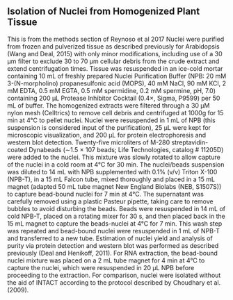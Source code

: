 ## Isolation of Nuclei from Homogenized Plant Tissue

This is from the methods section of Reynoso et al 2017
Nuclei were purified from frozen and pulverized tissue as described previously for Arabidopsis (Wang and Deal, 2015) with only minor modifications, including use of a 30 µm filter to exclude 30 to 70 µm cellular debris from the crude extract and extend centrifugation times. Tissue was resuspended in an ice-cold mortar containing 10 mL of freshly prepared Nuclei Purification Buffer (NPB: 20 mM 3-(N-morpholino) propanesulfonic acid (MOPS), 40 mM NaCl, 90 mM KCl, 2 mM EDTA, 0.5 mM EGTA, 0.5 mM spermidine, 0.2 mM spermine, pH, 7.0) containing 200 µL Protease Inhibitor Cocktail (0.4×, Sigma, P9599) per 50 mL of buffer. The homogenized extracts were filtered through a 30 µM nylon mesh (Celltrics) to remove cell debris and centrifuged at 1000g for 15 min at 4°C to pellet nuclei. Nuclei were resuspended in 1 mL of NPB (this suspension is considered input of the purification), 25 µL were kept for microscopic visualization, and 200 µL for protein electrophoresis and western blot detection. Twenty-five microliters of M-280 streptavidin-coated Dynabeads (∼1.5 × 107 beads; Life Technologies, catalog # 11205D) were added to the nuclei. This mixture was slowly rotated to allow capture of the nuclei in a cold room at 4°C for 30 min. The nuclei/beads suspension was diluted to 14 mL with NPB supplemented with 0.1% (v/v) Triton X-100 (NPB-T), in a 15 mL Falcon tube, mixed thoroughly and placed in a 15 mL magnet (adapted 50 mL tube magnet New England Biolabs (NEB, S1507S)) to capture bead-bound nuclei for 7 min at 4°C. The supernatant was carefully removed using a plastic Pasteur pipette, taking care to remove bubbles to avoid disturbing the beads. Beads were resuspended in 14 mL of cold NPB-T, placed on a rotating mixer for 30 s, and then placed back in the 15 mL magnet to capture the beads-nuclei at 4°C for 7 min. This wash step was repeated and bead-bound nuclei were resuspended in 1 mL of NPB-T and transferred to a new tube. Estimation of nuclei yield and analysis of purity via protein detection and western blot was performed as described previously (Deal and Henikoff, 2011). For RNA extraction, the bead-bound nuclei mixture was placed on a 2 mL tube magnet for 4 min at 4°C to capture the nuclei, which were resuspended in 20 µL NPB before proceeding to the extraction. For comparison, nuclei were isolated without the aid of INTACT according to the protocol described by Choudhary et al. (2009).

